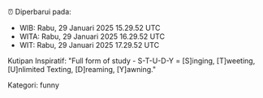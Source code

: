 ⏰ Diperbarui pada:
- WIB: Rabu, 29 Januari 2025 15.29.52 UTC
- WITA: Rabu, 29 Januari 2025 16.29.52 UTC
- WIT: Rabu, 29 Januari 2025 17.29.52 UTC

Kutipan Inspiratif:
"Full form of study - S-T-U-D-Y = [S]inging, [T]weeting, [U]nlimited Texting, [D]reaming, [Y]awning."


Kategori: funny

